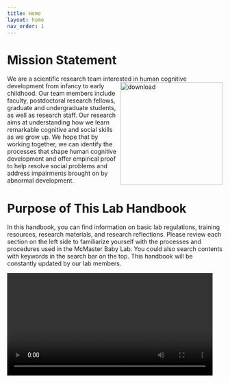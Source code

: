 ```yaml
---
title: Home
layout: home
nav_order: 1
---
```


# Mission Statement 

We are a scientific research team interested in human cognitive <img src="https://user-images.githubusercontent.com/132396918/236883695-aae59891-217b-4a18-95cb-3b4e1c132605.png" alt="download" align="right" width="240"/> development from infancy to early childhood. Our team members include faculty, postdoctoral research fellows, graduate and undergraduate students, as well as research staff. Our research aims at understanding how we learn remarkable cognitive and social skills as we grow up. We hope that by working together, we can identify the processes that shape human cognitive development and offer empirical proof to help resolve social problems and address impairments brought on by abnormal development. 

# Purpose of This Lab Handbook

In this handbook, you can find information on basic lab regulations, training resources, research materials, and research reflections. Please review each section on the left side to familiarize yourself with the processes and procedures used in the McMaster Baby Lab. You could also search contents with keywords in the search bar on the top. This handbook will be constantly updated by our lab members.

 <video src="assets/videos/dense2900to3100_deeplab_full_RLOF.mp4" align="right" width="480"></video>